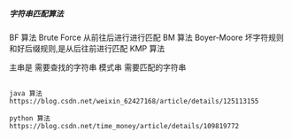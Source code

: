 ##### 字符串匹配算法
BF  算法 Brute Force 从前往后进行进行匹配
BM  算法 Boyer-Moore 坏字符规则和好后缀规则,是从后往前进行匹配
KMP 算法

主串是 需要查找的字符串
模式串 需要匹配的字符串



```

java 算法
https://blog.csdn.net/weixin_62427168/article/details/125113155

python 算法
https://blog.csdn.net/time_money/article/details/109819772


```